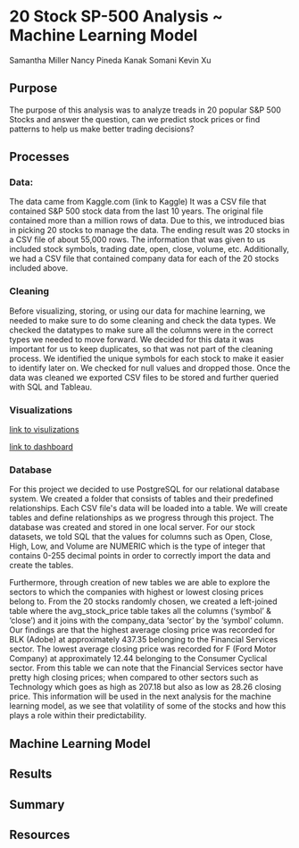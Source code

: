 # 20 Stock SP-500 Analysis ~ Machine Learning Model

Samantha Miller 
Nancy Pineda
Kanak Somani
Kevin Xu

## Purpose
The purpose of this analysis was to analyze treads in 20 popular S&P 500 Stocks and answer the question, can we predict stock prices or find patterns to help us make better trading decisions?

## Processes

### Data:
The data came from Kaggle.com (link to Kaggle)
It was a CSV file that contained S&P 500 stock data from the last 10 years. The original file contained more than a million rows of data. Due to this, we introduced bias in picking 20 stocks to manage the data. 
The ending result was 20 stocks in a CSV file of about 55,000 rows. The information that was given to us included stock symbols, trading date, open, close, volume, etc.
Additionally, we had a CSV file that contained company data for each of the 20 stocks included above.

### Cleaning

Before visualizing, storing, or using our data for machine learning, we needed to make sure to do some cleaning and check the data types. 
We checked the datatypes to make sure all the columns were in the correct types we needed to move forward. We decided for this data it was important for us to keep duplicates, so that was not part of the cleaning process.
We identified the unique symbols for each stock to make it easier to identify later on. We checked for null values and dropped those. Once the data was cleaned we exported CSV files to be stored and further queried with SQL and Tableau. 

### Visualizations

[link to visulizations](https://public.tableau.com/app/profile/zixuan.xu)

[link to dashboard](https://public.tableau.com/views/Dashboard_16747067831160/Dashboard1?:language=en-GB&publish=yes&:display_count=n&:origin=viz_share_link)

### Database

For this project we decided to use PostgreSQL for our relational database system. We created a folder that consists of tables and their predefined relationships. 
Each CSV file's data will be loaded into a table. We will create tables and define relationships as we progress through this project. The database was created and stored in one local server.
For our stock datasets, we told SQL that the values for columns such as Open, Close, High, Low, and Volume are NUMERIC which is the type of integer that contains 0-255 decimal points in order to correctly import the data and create the tables.

Furthermore, through creation of new tables we are able to explore the sectors to which the companies with highest or lowest closing prices belong to. From the 20 stocks randomly chosen, we created a left-joined table where the avg_stock_price table takes all the columns (‘symbol’ & ‘close’) and it joins with the company_data ‘sector’  by the ‘symbol’ column. Our findings are that the highest average closing price was recorded for BLK (Adobe) at approximately 437.35 belonging to the Financial Services sector. The lowest average closing price was recorded for  F (Ford Motor Company) at  approximately 12.44 belonging to the Consumer Cyclical sector. From this table we can note that the Financial Services sector have pretty high closing prices; when compared to other sectors such as Technology which goes as high as 207.18 but also as low as 28.26 closing price. This information will be used in the next analysis for the machine learning model, as we see that volatility of some of the stocks and how this plays a role within their predictability.

## Machine Learning Model

## Results

## Summary

## Resources
